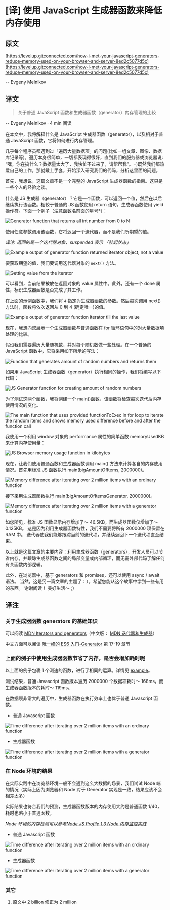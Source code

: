 # [译] 使用 JavaScript 生成器函数来降低内存使用

## 原文

[https://levelup.gitconnected.com/how-i-met-your-javascript-generators-reduce-memory-used-on-your-browser-and-server-8ed2c5077d5c](https://levelup.gitconnected.com/how-i-met-your-javascript-generators-reduce-memory-used-on-your-browser-and-server-8ed2c5077d5c)

-- Evgeny Melnikov

## 译文

> 关于普通 JavaScript 函数和生成器函数（generator）内存管理的比较

-- Evgeny Melnikov · 4 min 阅读

在本文中，我将解释什么是 JavaScript 生成器函数（generator），以及相对于普通 JavaScript 函数，它将如何进行内存管理。

几乎每个程序员都遇到过「遍历大量数据项」的问题(比如一组文章、图像、数据库记录等)。遍历本身很简单，一切都表现得很好，直到我们的服务器或浏览器说: “嘿，你在搞什么？数据量太大了，我快忙不过来了，请帮帮我”。=)既然我们都热爱自己的工作，那就戴上手套，开始深入研究我们的代码，分析这里面的问题。

首先，我想说，这篇文章不是一个完整的 JavaScript 生成器函数的指南。这只是一些个人的经验之谈。

什么是 JS 生成器（generator）？它是一个函数，可以返回一个值，然后在以后继续执行该函数。相较于普通的 JS 函数使用 return 语句，生成器函数使用 yield 操作符。下面一个例子（注意函数名前面的星号\*）：

![Generator function that returns all int number from 0 to N](./images/1.png)

使用任意参数调用该函数，它将返回一个迭代器，而不是我们所期望的值。

_译注: 返回的是一个迭代器对象，suspended 表示 「挂起状态」_

![Example output of generator function returned iterator object, not a value](./images/2.png)

要获取期望的值，我们要调用迭代器对象的 `next()` 方法。

![Getting value from the iterator](./images/3.png)

可以看到，当前结果被放在返回对象的 value 属性中。此外，还有一个 done 属性，标识生成器函数是否完成了其工作。

在上面的示例函数中，我们将 `4` 指定为生成器函数的参数。然后每次调用 next() 方法时，函数将依次返回从 0 到 4 (确定唯一)的值。

![Example output of generator function iterator till the last value](./images/4.png)

现在，我想向您展示一个生成器函数与普通函数在 for 循环语句中的对大量数据项处理的比较。

假设我们需要遍历大量随机数，并对每个随机数做一些处理。在一个普通的 JavaScript 函数中，它将采用如下所示的写法：

![Function that generates `amount` of random numbers and returns them](./images/5.png)

如果用 JavaScript 生成器函数（generator）执行相同的操作，我们将编写以下代码：

![JS Generator function for creating `amount` of random numbers](./images/6.png)

为了测试这两个函数，我将创建一个 main()函数，该函数将检查每次迭代后内存使用情况的变化。

![The main function that uses provided `functionToExec` in `for` loop to iterate the random items and shows memory used difference before and after the function call](./images/7.png)

我使用一个利用 window 对象的 performance 属性的简单函数 memoryUsedKB 来计算内存使用量：

![JS Browser memory usage function in kilobytes](./images/8.png)

现在，让我们使用普通函数和生成器函数调用 main() 方法来计算各自的内存使用情况。首先用标准 JS 函数执行 main(bigAmountOfItems, 2000000)。

![Memory difference after iterating over 2 million items with an ordinary function](./images/9.png)

接下来用生成器函数执行 main(bigAmountOfItemsGenerator, 2000000)。

![Memory difference after iterating over 2 million items with a generator function](./images/10.png)

如您所见，标准 JS 函数显示内存增加了～ 46.5KB，而生成器函数仅增加了～ 0.125KB。 这是因为利用生成器函数特性，我们不需要将所有 2000000 项保留在 RAM 中。 迭代器使我们能够跟踪当前的迭代项，并继续返回下一个迭代项直至结束。

以上就是这篇文章的主要内容：利用生成器函数（generators），开发人员可以节省内存，并跟踪生成器函数之间的局部变量或内部循环，而无需外部代码了解任何有关函数内部逻辑。

此外，在浏览器中，基于 generators 和 promises，还可以使用 async / await 语法。 当然，这是另一篇文章的主题了：）。希望您能从这个故事中学到一些有用的东西。 谢谢阅读！ 美好生活～ ;）

## 译注

### 关于生成器函数 generators 的基础知识

可以阅读 [MDN Iterators and generators](https://developer.mozilla.org/en-US/docs/Web/JavaScript/Guide/Iterators_and_Generators)（中文版： [MDN 迭代器和生成器](https://developer.mozilla.org/zh-CN/docs/Web/JavaScript/Guide/Iterators_and_Generators)）

中文方面可以阅读 [阮一峰的 ES6 入门-Generator](http://es6.ruanyifeng.com/#docs/generator) 第 17-19 章节

### 上面的例子中使用生成器函数节省了内存，是否会增加耗时呢

以上面的例子包裹 1 个测速的函数，进行了相同的运算。详情见 [example](./example.js)。

测试结果，普通 Javascript 函数版本遍历 2000000 个数据项耗时～ 168ms，而生成器函数版本的耗时～ 119ms。

在数据项非常大的遍历中，生成器函数在执行效率上也优于普通 Javascript 函数。

- 普通 Javascript 函数

![Time difference after iterating over 2 million items with an ordinary function](./images/other_11.png)

- 生成器函数

![Time difference after iterating over 2 million items with a generator function](./images/other_12.png)

### 在 Node 环境的结果

在实际实践中在浏览器环境一般不会遇到这么大数据的场景，我们试试 Node 端的情况（实际上因为浏览器和 Node 对于 Generator 实现是一致，结果应该不会相差太多）

实际结果也符合我们的预测，生成器函数版本的内存使用大约是普通函数 1/40，耗时也略小于普通函数。

_Node 环境的内存检测可以参考[Node.JS Profile 1.3 Node 内存监控实践](https://xenojoshua.com/2018/02/node-memory-monitor/)_

- 普通 Javascript 函数

![Time difference after iterating over 2 million items with an ordinary function](./images/other_13.png)

- 生成器函数

![Time difference after iterating over 2 million items with a generator function](./images/other_14.png)

### 其它

1. 原文中 2 billion 修正为 2 million
